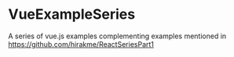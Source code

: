 # VueExampleSeries
A series of vue.js examples complementing examples mentioned in https://github.com/hirakme/ReactSeriesPart1
